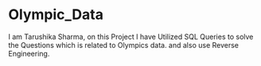 # Olympic_Data
I am Tarushika Sharma, on this Project I have Utilized SQL Queries to solve the Questions which is related to Olympics data. and also use Reverse Engineering.
